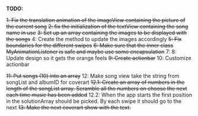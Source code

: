 **TODO:**

~~1: Fix the translation animation of the imageView containing the picture of the current song~~
~~2: fix the initialization of the textView containing the song name in use~~
~~3: Set up an array containing the images to be displayed with the songs~~
4: Create the method to update the images accordingly
~~5: Fix boundaries for the different swipes~~
~~6: Make sure that the inner class MyAnimationListener is safe and maybe use some encapsulation~~
7:
8: Update design so it gets the orange feels
~~9: Create actionbar~~
10: Customize actionbar

~~11: Put songs (10) into an array~~
12: Make song view take the string from songList and albumID for coverart
~~12.1: Create an array of numbers in the length of the songList array. Scramble all the numbers on choose the next each time music has been added~~
12.2: When the app starts the first position in the solutionArray should be picked. By each swipe it should go to the next
~~13: Make the next coverart show with the text.~~



